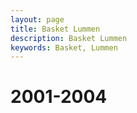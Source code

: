 ```yaml
---
layout: page
title: Basket Lummen
description: Basket Lummen
keywords: Basket, Lummen
---
```


# 2001-2004


